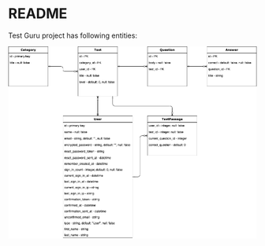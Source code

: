 # README

Test Guru project has following entities:

![Alt text](/entity-relationship.png "TestGuru ER")
